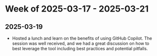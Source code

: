 # Week of 2025-03-17 - 2025-03-21

## 2025-03-19
- Hosted a lunch and learn on the benefits of using GitHub Copilot. The session was well received, and we had a great discussion on how to best leverage the tool including best practices and potential pitfalls.
